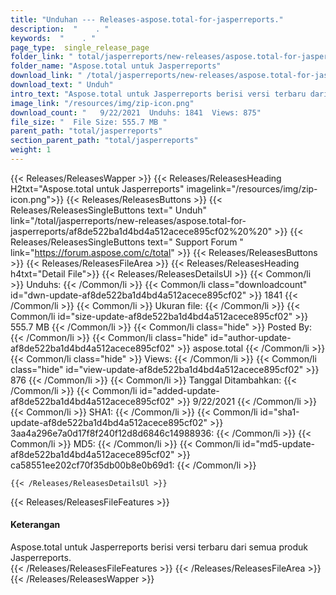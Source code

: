 ```yaml
---
title: "Unduhan --- Releases-aspose.total-for-jasperreports." 
description:  "    . " 
keywords:  "    . " 
page_type:  single_release_page
folder_link: " total/jasperreports/new-releases/aspose.total-for-jasperreports/"
folder_name: "Aspose.total untuk Jasperreports"
download_link: " /total/jasperreports/new-releases/aspose.total-for-jasperreports/af8de522ba1d4bd4a512acece895cf02"
download_text: " Unduh"
intro_text: "Aspose.total untuk Jasperreports berisi versi terbaru dari semua jasperreports ..."
image_link: "/resources/img/zip-icon.png"
download_count: "   9/22/2021  Unduhs: 1841  Views: 875"
file_size: "  File Size: 555.7 MB "
parent_path: "total/jasperreports"
section_parent_path: "total/jasperreports"
weight: 1
---
```


{{< Releases/ReleasesWapper >}}
  {{< Releases/ReleasesHeading H2txt="Aspose.total untuk Jasperreports" imagelink="/resources/img/zip-icon.png">}}
  {{< Releases/ReleasesButtons >}}
    {{< Releases/ReleasesSingleButtons text=" Unduh" link="/total/jasperreports/new-releases/aspose.total-for-jasperreports/af8de522ba1d4bd4a512acece895cf02%20%20" >}}
    {{< Releases/ReleasesSingleButtons text=" Support Forum " link="https://forum.aspose.com/c/total" >}}
  {{< Releases/ReleasesButtons >}}
  {{< Releases/ReleasesFileArea >}}
    {{< Releases/ReleasesHeading h4txt="Detail File">}}
    {{< Releases/ReleasesDetailsUl >}}
            {{< Common/li  >}} Unduhs: {{< /Common/li >}} 
      {{< Common/li class="downloadcount" id="dwn-update-af8de522ba1d4bd4a512acece895cf02" >}} 1841 {{< /Common/li >}} 
      {{< Common/li  >}} Ukuran file: {{< /Common/li >}} 
      {{< Common/li id="size-update-af8de522ba1d4bd4a512acece895cf02" >}} 555.7 MB {{< /Common/li >}} 
      {{< Common/li  class="hide" >}} Posted By: {{< /Common/li >}} 
      {{< Common/li class="hide" id="author-update-af8de522ba1d4bd4a512acece895cf02" >}} aspose.total {{< /Common/li >}} 
      {{< Common/li class="hide"  >}} Views: {{< /Common/li >}} 
      {{< Common/li class="hide" id="view-update-af8de522ba1d4bd4a512acece895cf02" >}} 876 {{< /Common/li >}} 
      {{< Common/li  >}} Tanggal Ditambahkan: {{< /Common/li >}} 
      {{< Common/li id="added-update-af8de522ba1d4bd4a512acece895cf02" >}} 9/22/2021 {{< /Common/li >}} 
      {{< Common/li  >}} SHA1: {{< /Common/li >}} 
      {{< Common/li id="sha1-update-af8de522ba1d4bd4a512acece895cf02" >}} 3aa4a296e7a0d17f8f240f12d8d6846c14988936: {{< /Common/li >}} 
      {{< Common/li  >}} MD5: {{< /Common/li >}} 
      {{< Common/li id="md5-update-af8de522ba1d4bd4a512acece895cf02" >}} ca58551ee202cf70f35db00b8e0b69d1: {{< /Common/li >}} 

    {{< /Releases/ReleasesDetailsUl >}}

  {{< Releases/ReleasesFileFeatures >}}
      <h4>Keterangan</h4><div class="HTMLDescription">Aspose.total untuk Jasperreports berisi versi terbaru dari semua produk Jasperreports.</div>
  {{< /Releases/ReleasesFileFeatures >}}
 {{< /Releases/ReleasesFileArea >}}
{{< /Releases/ReleasesWapper >}}


